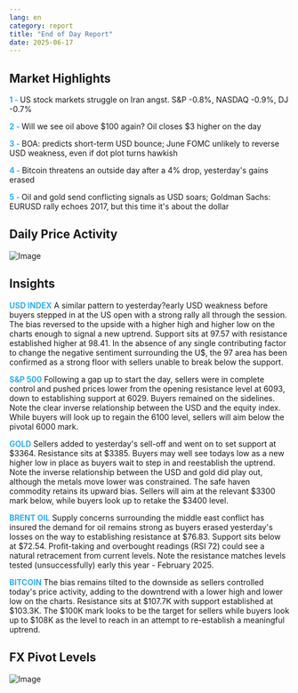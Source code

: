 ```yaml
---
lang: en
category: report
title: "End of Day Report"
date: 2025-06-17
---
```



<h2>Market Highlights</h2>
<strong style="color: #2caef7;">1 - </strong> US stock markets struggle on Iran angst. S&P -0.8%, NASDAQ -0.9%, DJ -0.7%

<strong style="color: #2caef7;">2 - </strong> Will we see oil above $100 again? Oil closes $3 higher on the day

<strong style="color: #2caef7;">3 - </strong> BOA: predicts short-term USD bounce; June FOMC unlikely to reverse USD weakness, even if dot plot turns hawkish

<strong style="color: #2caef7;">4 - </strong> Bitcoin threatens an outside day after a 4% drop, yesterday's gains erased

<strong style="color: #2caef7;">5 - </strong> Oil and gold send conflicting signals as USD soars; Goldman Sachs: EURUSD rally echoes 2017, but this time it's about the dollar



<h2>Daily Price Activity</h2>
<img src="https://markleighedu.github.io/img/Jun-2025/17-Jun-2025/price.jpg" alt="Image"/>

<h2>Insights</h2>
<strong style="color: #2caef7;">USD INDEX</strong> A similar pattern to yesterday?early USD weakness before buyers stepped in at the US open with a strong rally all through the session. The bias reversed to the upside with a higher high and higher low on the charts enough to signal a new uptrend. Support sits at 97.57 with resistance established higher at 98.41. In the absence of any single contributing factor to change the negative sentiment surrounding the U$, the 97 area has been confirmed as a strong floor with sellers unable to break below the support.  

<strong style="color: #2caef7;">S&P 500</strong> Following a gap up to start the day, sellers were in complete control and pushed prices lower from the opening resistance level at 6093, down to establishing support at 6029. Buyers remained on the sidelines. Note the clear inverse relationship between the USD and the equity index. While buyers will look up to regain the 6100 level, sellers will aim below the pivotal 6000 mark.

<strong style="color: #2caef7;">GOLD</strong> Sellers added to yesterday's sell-off and went on to set support at $3364. Resistance sits at $3385. Buyers may well see todays low as a new higher low in place as buyers wait to step in and reestablish the uptrend. Note the inverse relationship between the USD and gold did play out, although the metals move lower was constrained. The safe haven commodity retains its upward bias. Sellers will aim at the relevant $3300 mark below, while buyers look up to retake the $3400 level.

<strong style="color: #2caef7;">BRENT OIL</strong> Supply concerns surrounding the middle east conflict has insured the demand for oil remains strong as buyers erased yesterday's losses on the way to establishing resistance at $76.83. Support sits below at $72.54. Profit-taking and overbought readings (RSI 72) could see a natural retracement from current levels. Note the resistance matches levels tested (unsuccessfully) early this year - February 2025. 

<strong style="color: #2caef7;">BITCOIN</strong> The bias remains tilted to the downside as sellers controlled today's price activity, adding to the downtrend with a lower high and lower low on the charts. Resistance sits at $107.7K with support established at $103.3K. The $100K mark looks to be the target for sellers while buyers look up to $108K as the level to reach in an attempt to re-establish a meaningful uptrend.  



<h2>FX Pivot Levels</h2>
<img src="https://markleighedu.github.io/img/Jun-2025/17-Jun-2025/pivot.jpg" alt="Image"/>